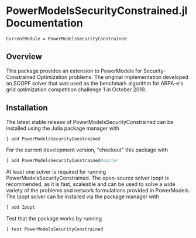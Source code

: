 # PowerModelsSecurityConstrained.jl Documentation

```@meta
CurrentModule = PowerModelsSecurityConstrained
```

## Overview

This package provides an extension to PowerModels for Security-Constrained
Optimization problems.  The original implementation developed an SCOPF solver
that was used as the benchmark algorithm for ARPA-e's grid optimization
competition challenge 1 in October 2019.


## Installation

The latest stable release of PowerModelsSecurityConstrained can be installed using the Julia package manager with

```julia
] add PowerModelsSecurityConstrained
```

For the current development version, "checkout" this package with

```julia
] add PowerModelsSecurityConstrained#master
```

At least one solver is required for running PowerModelsSecurityConstrained.  The open-source solver Ipopt is recommended, as it is fast, scaleable and can be used to solve a wide variety of the problems and network formulations provided in PowerModels.  The Ipopt solver can be installed via the package manager with

```julia
] add Ipopt
```

Test that the package works by running

```julia
] test PowerModelsSecurityConstrained
```
